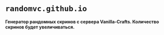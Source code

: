 # `randomvc.github.io`
**Генератор рандомных скринов с сервера Vanilla-Crafts. Количество скринов будет увеличиваться.**
